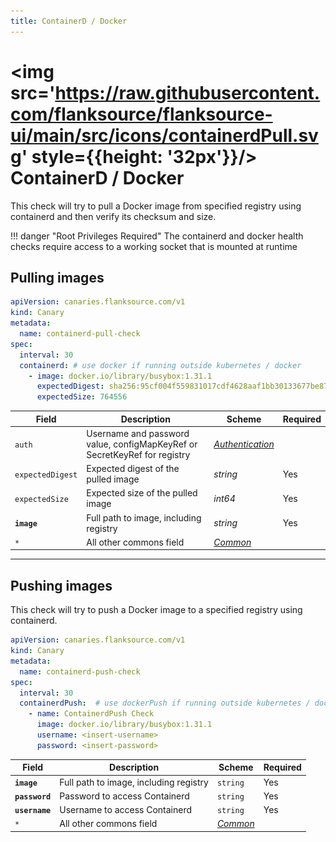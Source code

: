 ```yaml
---
title: ContainerD / Docker
---
```


# <img src='https://raw.githubusercontent.com/flanksource/flanksource-ui/main/src/icons/containerdPull.svg' style={{height: '32px'}}/>  ContainerD / Docker

This check will try to pull a Docker image from specified registry using containerd and then verify its checksum and size.

!!! danger "Root Privileges Required"
    The containerd and docker health checks require access to a working socket that is mounted at runtime

## Pulling images

```yaml
apiVersion: canaries.flanksource.com/v1
kind: Canary
metadata:
  name: containerd-pull-check
spec:
  interval: 30
  containerd: # use docker if running outside kubernetes / docker
    - image: docker.io/library/busybox:1.31.1
      expectedDigest: sha256:95cf004f559831017cdf4628aaf1bb30133677be8702a8c5f2994629f637a209
      expectedSize: 764556

```

| Field            | Description                                                  | Scheme                                            | Required |
| ---------------- | ------------------------------------------------------------ | ------------------------------------------------- | -------- |
| `auth`           | Username and password value, configMapKeyRef or SecretKeyRef for registry | [_Authentication_](../concepts/authentication.md) |          |
| `expectedDigest` | Expected digest of the pulled image                          | _string_                                          | Yes      |
| `expectedSize`   | Expected size of the pulled image                            | _int64_                                           | Yes      |
| **`image`**      | Full path to image, including registry                       | _string_                                          | Yes      |
| `*`              | All other commons field                                      | [*Common*](common)                             |          |

---

## Pushing images

This check will try to push a Docker image to a specified registry using containerd.

```yaml
apiVersion: canaries.flanksource.com/v1
kind: Canary
metadata:
  name: containerd-push-check
spec:
  interval: 30
  containerdPush:  # use dockerPush if running outside kubernetes / docker
    - name: ContainerdPush Check
      image: docker.io/library/busybox:1.31.1
      username: <insert-username>
      password: <insert-password>
```

| Field          | Description                            | Scheme                | Required |
| -------------- | -------------------------------------- | --------------------- | -------- |
| **`image`**    | Full path to image, including registry | `string`              | Yes      |
| **`password`** | Password to access Containerd          | `string`              | Yes      |
| **`username`** | Username to access Containerd          | `string`              | Yes      |
| `*`            | All other commons field                | [*Common*](common) |          |
